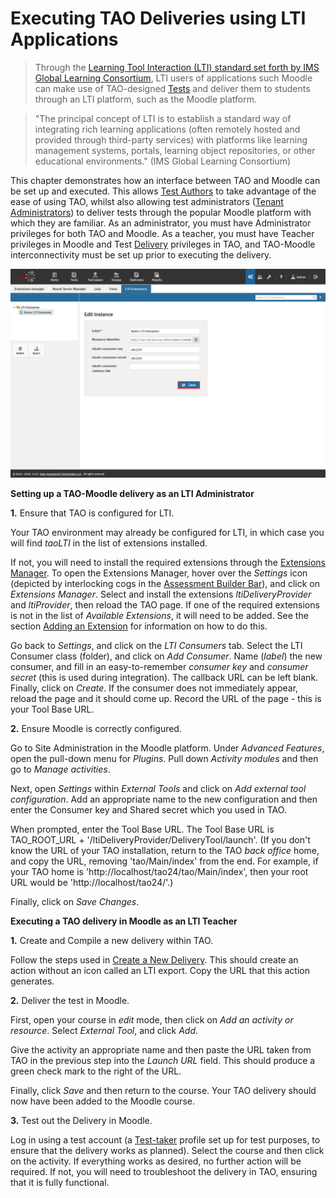 <!--
created_at: 2016-12-15
authors:         
    - "Catherine Pease"
--> 

# Executing TAO Deliveries using LTI Applications

>Through the [Learning Tool Interaction (LTI) standard set forth by IMS Global Learning Consortium](http://www.imsglobal.org/activity/learning-tools-interoperability), LTI users of applications such Moodle can make use of TAO-designed [Tests](../appendix/glossary.md#test) and deliver them to students through an LTI platform, such as the Moodle platform. 

>"The principal concept of LTI is to establish a standard way of integrating rich learning applications (often remotely hosted and provided through third-party services) with platforms like learning management systems, portals, learning object repositories, or other educational environments." (IMS Global Learning Consortium) 


This chapter demonstrates how an interface between TAO and Moodle can be set up and executed. This allows [Test Authors](../appendix/glossary.md#test-author) to take advantage of the ease of using TAO, whilst also allowing test administrators ([Tenant Administrators](../appendix/glossary.md#tenant-administrator)) to deliver tests through the popular Moodle platform with which they are familiar. As an administrator, you must have Administrator privileges for both TAO and Moodle. As a teacher, you must have Teacher privileges in Moodle and Test [Delivery](../appendix/glossary.md#delivery) privileges in TAO, and TAO-Moodle interconnectivity must be set up prior to executing the delivery.

![LTI Applications](../resources/backend/l-t-i-consumers/add-consumer/save.png)


**Setting up a TAO-Moodle delivery as an LTI Administrator**

**1.** Ensure that TAO is configured for LTI.

Your TAO environment may already be configured for LTI, in which case you will find *taoLTI* in the list of extensions installed. 

If not, you will need to install the required extensions through the [Extensions Manager](../appendix/glossary.md#extensions-manager). To open the Extensions Manager, hover over the *Settings* icon (depicted by interlocking cogs in the [Assessment Builder Bar](../appendix/glossary.md#assessment-builder-bar)), and click on *Extensions Manager*. Select and install the extensions *ltiDeliveryProvider* and *ltiProvider*, then reload the TAO page. If one of the required extensions is not in the list of *Available Extensions*, it will need to be added. See the section [Adding an Extension](../advanced-features/add-an-extension.md) for information on how to do this.

Go back to *Settings*, and click on the *LTI Consumers* tab. Select the LTI Consumer class (folder), and click on *Add Consumer*. Name (*label*) the new consumer, and fill in an easy-to-remember *consumer key* and *consumer secret* (this is used during integration). The callback URL can be left blank. Finally, click on *Create*. If the consumer does not immediately appear, reload the page and it should come up. Record the URL of the page - this is your Tool Base URL.

**2.** Ensure Moodle is correctly configured.

Go to Site Administration in the Moodle platform. Under *Advanced Features*, open the pull-down menu for *Plugins*. Pull down *Activity modules* and then go to *Manage activities*. 

Next, open *Settings* within *External Tools* and click on *Add external tool configuration*. Add an appropriate name to the new configuration and then enter the Consumer key and Shared secret which you used in TAO. 

When prompted, enter the Tool Base URL. The Tool Base URL is TAO_ROOT_URL + '/ltiDeliveryProvider/DeliveryTool/launch'. (If you don't know the URL of your TAO installation, return to the TAO *back office* home, and copy the URL, removing 'tao/Main/index' from the end.
For example, if your TAO home is 'http://localhost/tao24/tao/Main/index', then your root URL would be 'http://localhost/tao24/'.)

Finally, click on *Save Changes*.


**Executing a TAO delivery in Moodle as an LTI Teacher**

**1.** Create and Compile a new delivery within TAO.

Follow the steps used in [Create a New Delivery](../deliveries/create-a-new-delivery.md). This should create an action without an icon called an LTI export. Copy the URL that this action generates.

**2.** Deliver the test in Moodle.

First, open your course in *edit* mode, then click on *Add an activity or resource*. Select *External Tool*, and click *Add*. 

Give the activity an appropriate name and then paste the URL taken from TAO in the previous step into the *Launch URL* field. This should produce a green check mark to the right of the URL. 

Finally, click *Save* and then return to the course. Your TAO delivery should now have been added to the Moodle course.

**3.** Test out the Delivery in Moodle.


Log in using a test account (a [Test-taker](../appendix/glossary.md#test-taker) profile set up for test purposes, to ensure that the delivery works as planned). Select the course and then click on the activity. If everything works as desired, no further action will be required. If not, you will need to troubleshoot the delivery in TAO, ensuring that it is fully functional.
